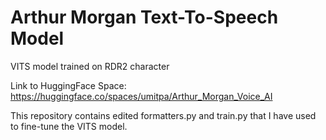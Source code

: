 # Arthur Morgan Text-To-Speech Model 
VITS model trained on RDR2 character

Link to HuggingFace Space: https://huggingface.co/spaces/umitpa/Arthur_Morgan_Voice_AI

This repository contains edited formatters.py and train.py that I have used to fine-tune the VITS model. 
